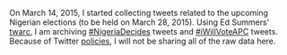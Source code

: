 On March 14, 2015, I started collecting tweets related to the upcoming Nigerian elections (to be held on March 28, 2015). Using Ed Summers' [twarc](https://github.com/edsu/twarc), I am archiving [#NigeriaDecides](https://twitter.com/search?q=%23NigeriaDecides) tweets and [#iWillVoteAPC](https://twitter.com/search?q=iWillVoteAPC) tweets. Because of Twitter [policies](https://dev.twitter.com/overview/terms/policy), I will not be sharing all of the raw data here.
